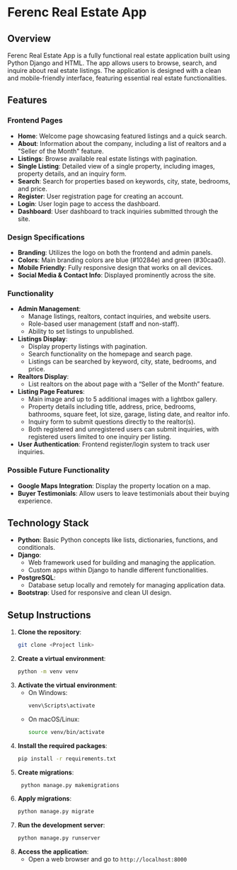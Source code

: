 # Ferenc Real Estate App

## Overview

Ferenc Real Estate App is a fully functional real estate application built using Python Django and HTML. The app allows users to browse, search, and inquire about real estate listings. The application is designed with a clean and mobile-friendly interface, featuring essential real estate functionalities.

## Features

### Frontend Pages
- **Home**: Welcome page showcasing featured listings and a quick search.
- **About**: Information about the company, including a list of realtors and a "Seller of the Month" feature.
- **Listings**: Browse available real estate listings with pagination.
- **Single Listing**: Detailed view of a single property, including images, property details, and an inquiry form.
- **Search**: Search for properties based on keywords, city, state, bedrooms, and price.
- **Register**: User registration page for creating an account.
- **Login**: User login page to access the dashboard.
- **Dashboard**: User dashboard to track inquiries submitted through the site.

### Design Specifications
- **Branding**: Utilizes the logo on both the frontend and admin panels.
- **Colors**: Main branding colors are blue (#10284e) and green (#30caa0).
- **Mobile Friendly**: Fully responsive design that works on all devices.
- **Social Media & Contact Info**: Displayed prominently across the site.

### Functionality
- **Admin Management**: 
  - Manage listings, realtors, contact inquiries, and website users.
  - Role-based user management (staff and non-staff).
  - Ability to set listings to unpublished.
- **Listings Display**: 
  - Display property listings with pagination.
  - Search functionality on the homepage and search page.
  - Listings can be searched by keyword, city, state, bedrooms, and price.
- **Realtors Display**: 
  - List realtors on the about page with a “Seller of the Month” feature.
- **Listing Page Features**:
  - Main image and up to 5 additional images with a lightbox gallery.
  - Property details including title, address, price, bedrooms, bathrooms, square feet, lot size, garage, listing date, and realtor info.
  - Inquiry form to submit questions directly to the realtor(s).
  - Both registered and unregistered users can submit inquiries, with registered users limited to one inquiry per listing.
- **User Authentication**: Frontend register/login system to track user inquiries.

### Possible Future Functionality
- **Google Maps Integration**: Display the property location on a map.
- **Buyer Testimonials**: Allow users to leave testimonials about their buying experience.

## Technology Stack

- **Python**: Basic Python concepts like lists, dictionaries, functions, and conditionals.
- **Django**: 
  - Web framework used for building and managing the application.
  - Custom apps within Django to handle different functionalities.
- **PostgreSQL**: 
  - Database setup locally and remotely for managing application data.
- **Bootstrap**: Used for responsive and clean UI design.

## Setup Instructions

1. **Clone the repository**:
    ```bash
    git clone <Project link>
    ```
2. **Create a virtual environment**:
    ```bash
    python -m venv venv
    ```
3. **Activate the virtual environment**:
    - On Windows:
      ```bash
      venv\Scripts\activate
      ```
    - On macOS/Linux:
      ```bash
      source venv/bin/activate
      ```
4. **Install the required packages**:
    ```bash
    pip install -r requirements.txt
    ```
5. **Create migrations**:
    ```bash
     python manage.py makemigrations
    ```
6. **Apply migrations**:
    ```bash
    python manage.py migrate
    ```
7. **Run the development server**:
    ```bash
    python manage.py runserver
    ```
8. **Access the application**:
    - Open a web browser and go to `http://localhost:8000`
